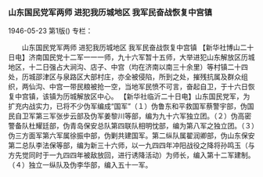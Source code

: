 ### 山东国民党军两师  进犯我历城地区  我军民奋战恢复中宫镇

1946-05-23
第1版()
专栏：

　　山东国民党军两师
    进犯我历城地区
    我军民奋战恢复中宫镇
    【新华社博山二十日电】济南国民党十二军一一一师，九十六军暂十五师，大举进犯山东解放区历城地区，十二日强占大涧沟、店子、中宫（均在济南以南三十余里）等村镇二十四处，历城邵津区与泉路区大部村庄，亦全被侵陷，所到之处，摧残抗属及群众组织，两仙沟、中宫一带民粮被抢一空，当地军民愤不可言，奋起自卫，于十六日恢复中宫镇，该镇为历城解放区中心。
    【新华社临沂二十日电】山东国民党军，为扩充内战实力，已将不少伪军编成“国军”（１）伪鲁东和平救国军蔡警宇部，伪国民自卫军第三军张步云部及伪军姜黎川等部，编为九十六军独立团。（２）伪高密警备队杜耀廷部，伪青岛保安总队第四联队相明忱部，编为第八军之独立团。（３）伪三方面军第六军属徐振中部，伪剿共建国军。第二纵队属翟润卿部，伪山东保安第二总队李法保等部，编为新三十六师，以一九四四年冲阳战役之降将孙鸣玉（与方先觉同时于一九四四年被敌放回，进行诱降活动）为师长，编入第十二军建制。（４）独立一纵队及伪李华部，编入五十一军。
